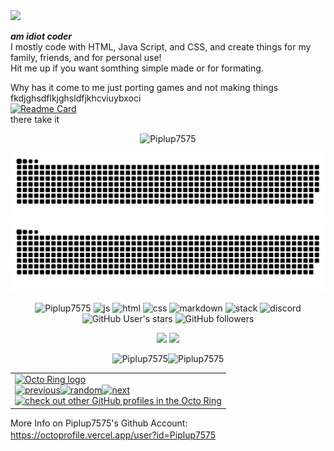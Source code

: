 <img src="https://readme-typing-svg.herokuapp.com?vCenter=true&lines=Hello!;HTML,+CSS,+and+Javascript+Coder;Check+out+my+music!;Check+out+my+youtube!;">

***am idiot coder***    
I mostly code with HTML, Java Script, and CSS, and create things for my family, friends, and for personal use!    
Hit me up if you want somthing simple made or for formating.
  
Why has it come to me just porting games and not making things fkdjghsdflkjghsldfjkhcviuybxoci  
[![Readme Card](https://github-readme-stats.vercel.app/api/pin/?username=3kh0&repo=3kh0.github.io&theme=dark)](https://github.com/3kh0/3kh0.github.io)  
there take it
  
<p align="center">
    <img src="https://github-profile-trophy.vercel.app/?username=Piplup7575&theme=discord" alt="Piplup7575" />   
          </p> 
          
![github contribution grid snake animation](https://raw.githubusercontent.com/platane/platane/output/github-contribution-grid-snake-dark.svg#gh-dark-mode-only)![github contribution grid snake animation](https://raw.githubusercontent.com/platane/platane/output/github-contribution-grid-snake.svg#gh-light-mode-only)          
<p align="center"> 
  <img src="https://komarev.com/ghpvc/?username=Piplup7575&label=Profile Visitors&color=001eff" alt="Piplup7575" /> 
  <img src="https://img.shields.io/badge/Knows-JavaScript-blue/?logo=javascript&logoColor=warning&color=yellow" alt="js">
  <img src="https://img.shields.io/badge/Knows-HTML-blue/?logo=html5&logoColor=warning&color=orange" alt="html">
  <img src="https://img.shields.io/badge/Knows-CSS-blue/?logo=css3&logoColor=blue&color=blue" alt="css">
  <img src="https://img.shields.io/badge/Knows-MarkDown-FFF?logo=markdown" alt="markdown">
  <img src="https://img.shields.io/badge/Uses-stackoverflow-blue/?logo=stackoverflow&logoColor=warning&color=ef8236" alt="stack">
  <img src="https://img.shields.io/badge/Uses-Discord-blue/?logo=discord&logoColor=warning&color=7289DA" alt="discord">
  <img alt="GitHub User's stars" src="https://img.shields.io/github/stars/Piplup7575?color=yellow&label=User%20Stars&logo=github&logoColor=yellow">
  <img alt="GitHub followers" src="https://img.shields.io/github/followers/Piplup7575?color=g&label=User%20Followers&logo=github">
</p>

<p align="center"> <a href="https://soundcloud.com/piplup7575" target="blank"><img src="https://img.shields.io/badge/Soundcloud-Piplup7575-orange?style=for-the-badge&logo=Soundcloud"/></a>
<a href="https://www.youtube.com/channel/UCGbdp5QuzybZQs_SvXgV22A" target="blank"><img src="https://img.shields.io/badge/Youtube-Piplup7575-red?style=for-the-badge&logo=youtube&logoColor=red"/></a></p>

<p align="center"><img src="https://github-readme-stats.vercel.app/api?username=Piplup7575&show_icons=true&theme=dark&locale=en" alt="Piplup7575" /><img  src="https://github-readme-stats.vercel.app/api/top-langs?username=Piplup7575&show_icons=true&theme=dark&locale=en&langs_count=10&layout=compact" alt="Piplup7575" /></p>

<p align="center">
<table><tbody><tr><td><a href="https://octo-ring.com/"><img src="https://octo-ring.com/static/img/widget/top.png" width="99%" alt="Octo Ring logo" align="top"></a><br><a href="https://octo-ring.com/p/Piplup7575/prev"><img src="https://octo-ring.com/static/img/widget/prev.png" width="33%" alt="previous" align="top" title="previous profile"></a><a href="https://octo-ring.com/p/Piplup7575/random"><img src="https://octo-ring.com/static/img/widget/random.png" width="33%" alt="random" align="top" title="random profile"></a><a href="https://octo-ring.com/p/Piplup7575/next"><img src="https://octo-ring.com/static/img/widget/next.png" width="33%" alt="next" align="top" title="next profile"></a><br><a href="https://octo-ring.com/"><img src="https://octo-ring.com/static/img/widget/bottom.png" width="99%" alt="check out other GitHub profiles in the Octo Ring" align="top"></a></td></tr></tbody></table></p>
  
More Info on Piplup7575's Github Account: https://octoprofile.vercel.app/user?id=Piplup7575
ㅤ    
